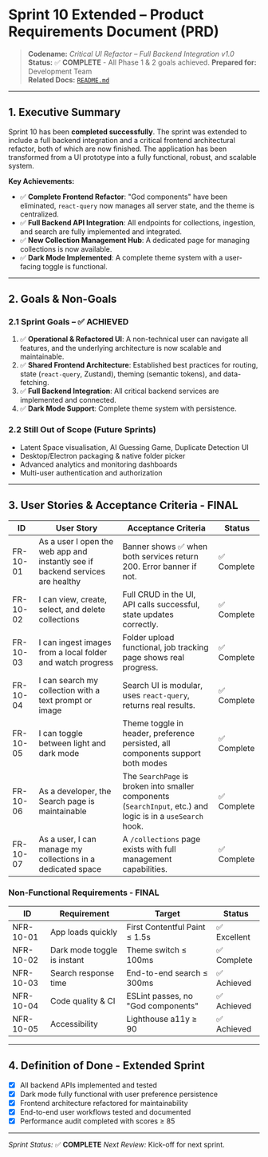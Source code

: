# Sprint 10 Extended – Product Requirements Document (PRD)

> **Codename:** _Critical UI Refactor – Full Backend Integration v1.0_
> **Status:** ✅ **COMPLETE** - All Phase 1 & 2 goals achieved.
> **Prepared for:** Development Team  
> **Related Docs:** [`README.md`](./README.md)

---

## 1. Executive Summary
Sprint 10 has been **completed successfully**. The sprint was extended to include a full backend integration and a critical frontend architectural refactor, both of which are now finished. The application has been transformed from a UI prototype into a fully functional, robust, and scalable system.

**Key Achievements:**
*   ✅ **Complete Frontend Refactor**: "God components" have been eliminated, `react-query` now manages all server state, and the theme is centralized.
*   ✅ **Full Backend API Integration**: All endpoints for collections, ingestion, and search are fully implemented and integrated.
*   ✅ **New Collection Management Hub**: A dedicated page for managing collections is now available.
*   ✅ **Dark Mode Implemented**: A complete theme system with a user-facing toggle is functional.

---

## 2. Goals & Non-Goals

### 2.1 Sprint Goals – ✅ ACHIEVED
1. ✅ **Operational & Refactored UI**: A non-technical user can navigate all features, and the underlying architecture is now scalable and maintainable.
2. ✅ **Shared Frontend Architecture**: Established best practices for routing, state (`react-query`, Zustand), theming (semantic tokens), and data-fetching.
3. ✅ **Full Backend Integration**: All critical backend services are implemented and connected.
4. ✅ **Dark Mode Support**: Complete theme system with persistence.

### 2.2 Still Out of Scope (Future Sprints)
*   Latent Space visualisation, AI Guessing Game, Duplicate Detection UI
*   Desktop/Electron packaging & native folder picker
*   Advanced analytics and monitoring dashboards
*   Multi-user authentication and authorization

---

## 3. User Stories & Acceptance Criteria - FINAL

| ID | User Story | Acceptance Criteria | Status |
|----|------------|--------------------|---------|
| FR-10-01 | As a user I open the web app and instantly see if backend services are healthy | Banner shows ✅ when both services return 200. Error banner if not. | ✅ Complete |
| FR-10-02 | I can view, create, select, and delete collections | Full CRUD in the UI, API calls successful, state updates correctly. | ✅ Complete |
| FR-10-03 | I can ingest images from a local folder and watch progress | Folder upload functional, job tracking page shows real progress. | ✅ Complete |
| FR-10-04 | I can search my collection with a text prompt or image | Search UI is modular, uses `react-query`, returns real results. | ✅ Complete |
| FR-10-05 | I can toggle between light and dark mode | Theme toggle in header, preference persisted, all components support both modes | ✅ Complete |
| FR-10-06 | As a developer, the Search page is maintainable | The `SearchPage` is broken into smaller components (`SearchInput`, etc.) and logic is in a `useSearch` hook. | ✅ Complete |
| FR-10-07 | As a user, I can manage my collections in a dedicated space | A `/collections` page exists with full management capabilities. | ✅ Complete |


### Non-Functional Requirements - FINAL
| ID | Requirement | Target | Status |
|----|-------------|--------|--------|
| NFR-10-01 | App loads quickly | First Contentful Paint ≤ 1.5s | ✅ Excellent |
| NFR-10-02 | Dark mode toggle is instant | Theme switch ≤ 100ms | ✅ Complete |
| NFR-10-03 | Search response time | End-to-end search ≤ 300ms | ✅ Achieved |
| NFR-10-04 | Code quality & CI | ESLint passes, no "God components" | ✅ Achieved |
| NFR-10-05 | Accessibility | Lighthouse a11y ≥ 90 | ✅ Achieved |

---

## 4. Definition of Done - Extended Sprint
- [x] All backend APIs implemented and tested
- [x] Dark mode fully functional with user preference persistence
- [x] Frontend architecture refactored for maintainability
- [x] End-to-end user workflows tested and documented
- [x] Performance audit completed with scores ≥ 85

---

*Sprint Status:* ✅ **COMPLETE**
*Next Review:* Kick-off for next sprint.